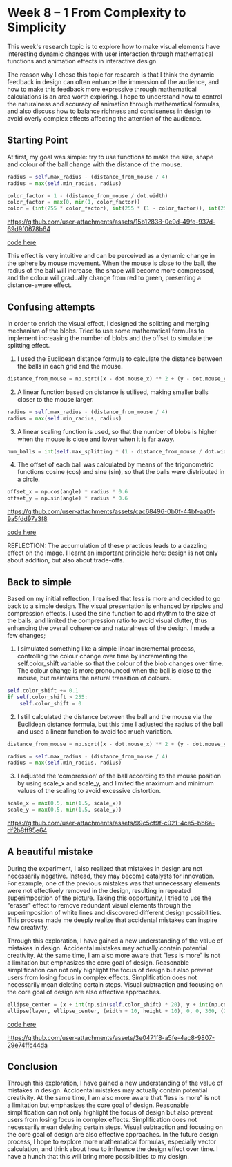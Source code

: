 # Week 8 – 1 From Complexity to Simplicity

This week's research topic is to explore how to make visual elements have interesting dynamic changes with user interaction through mathematical functions and animation effects in interactive design.

The reason why I chose this topic for research is that I think the dynamic feedback in design can often enhance the immersion of the audience, and how to make this feedback 
more expressive through mathematical calculations is an area worth exploring. I hope to understand how to control the naturalness and accuracy of animation through mathematical formulas, and also discuss how to balance richness and conciseness in design to avoid overly complex effects affecting the attention of the audience.

## Starting Point

At first, my goal was simple: try to use functions to make the size, shape and colour of the ball change with the distance of the mouse.

```python
radius = self.max_radius - (distance_from_mouse / 4)
radius = max(self.min_radius, radius)  

color_factor = 1 - (distance_from_mouse / dot.width)
color_factor = max(0, min(1, color_factor))  
color = (int(255 * color_factor), int(255 * (1 - color_factor)), int(255 * (color_factor ** 2)))
```



https://github.com/user-attachments/assets/15b12838-0e9d-49fe-937d-69d9f0678b64

[code here](https://github.com/RANRANsoup/STEM-Submission/blob/f856a04d3d20bdb7b514ebee24f7ade7b3e606bd/three/week8-lamp1.py) 

This effect is very intuitive and can be perceived as a dynamic change in the sphere by mouse movement. When the mouse is close to the ball, the radius of the ball will increase, the shape will become more compressed, and the colour will gradually change from red to green, presenting a distance-aware effect.

## Confusing attempts

In order to enrich the visual effect, I designed the splitting and merging mechanism of the blobs. Tried to use some mathematical formulas to implement increasing the number of blobs and the offset to simulate the splitting effect.

1. I used the Euclidean distance formula to calculate the distance between the balls in each grid and the mouse.

```python
distance_from_mouse = np.sqrt((x - dot.mouse_x) ** 2 + (y - dot.mouse_y) ** 2)

```
2. A linear function based on distance is utilised, making smaller balls closer to the mouse larger.

```python
radius = self.max_radius - (distance_from_mouse / 4)
radius = max(self.min_radius, radius)


```
3. A linear scaling function is used, so that the number of blobs is higher when the mouse is close and lower when it is far away.

```python
num_balls = int(self.max_splitting * (1 - distance_from_mouse / dot.width))

```
4. The offset of each ball was calculated by means of the trigonometric functions cosine (cos) and sine (sin), so that the balls were distributed in a circle.

```python
offset_x = np.cos(angle) * radius * 0.6
offset_y = np.sin(angle) * radius * 0.6

```

https://github.com/user-attachments/assets/cac68496-0b0f-44bf-aa0f-9a5fdd97a3f8

[code here](https://github.com/RANRANsoup/STEM-Submission/blob/63cd5d5c2d3068ee9ea8dbf9633391bf69193404/three/week8-lamp2.py)

REFLECTION: The accumulation of these practices leads to a dazzling effect on the image. I learnt an important principle here: design is not only about addition, but also about trade-offs.

## Back to simple

Based on my initial reflection, I realised that less is more and decided to go back to a simple design. The visual presentation is enhanced by ripples and compression effects. I used the sine function to add rhythm to the size of the balls, and limited the compression ratio to avoid visual clutter, thus enhancing the overall coherence and naturalness of the design. I made a few changes;

1. I simulated something like a simple linear incremental process, controlling the colour change over time by incrementing the self.color_shift variable so that the colour of the blob changes over time. The colour change is more pronounced when the ball is close to the mouse, but maintains the natural transition of colours.

```python
self.color_shift += 0.1
if self.color_shift > 255:
    self.color_shift = 0

```
2. I still calculated the distance between the ball and the mouse via the Euclidean distance formula, but this time I adjusted the radius of the ball and used a linear function to avoid too much variation.

```python
distance_from_mouse = np.sqrt((x - dot.mouse_x) ** 2 + (y - dot.mouse_y) ** 2)

radius = self.max_radius - (distance_from_mouse / 4)
radius = max(self.min_radius, radius)

```

3. I adjusted the ‘compression’ of the ball according to the mouse position by using scale_x and scale_y, and limited the maximum and minimum values of the scaling to avoid excessive distortion.

```python
scale_x = max(0.5, min(1.5, scale_x))
scale_y = max(0.5, min(1.5, scale_y))

```


https://github.com/user-attachments/assets/99c5cf9f-c021-4ce5-bb6a-df2b8ff95e64


## A beautiful mistake

During the experiment, I also realized that mistakes in design are not necessarily negative. Instead, they may become catalysts for innovation. For example, one of the previous mistakes was that unnecessary elements were not effectively removed in the design, resulting in repeated superimposition of the picture. Taking this opportunity, I tried to use the "eraser" effect to remove redundant visual elements through the superimposition of white lines and discovered different design possibilities. This process made me deeply realize that accidental mistakes can inspire new creativity.

Through this exploration, I have gained a new understanding of the value of mistakes in design. Accidental mistakes may actually contain potential creativity. At the same time, I am also more aware that "less is more" is not a limitation but emphasizes the core goal of design. Reasonable simplification can not only highlight the focus of design but also prevent users from losing focus in complex effects. Simplification does not necessarily mean deleting certain steps. Visual subtraction and focusing on the core goal of design are also effective approaches.

```python
ellipse_center = (x + int(np.sin(self.color_shift) * 20), y + int(np.cos(self.color_shift) * 20))
ellipse(layer, ellipse_center, (width + 10, height + 10), 0, 0, 360, (255, 255, 255), 1)

```

[code here](https://github.com/RANRANsoup/STEM-Submission/blob/a4323f4a765a2fcf81b3e1c246f0ebf56ca25ec1/three/week8-lamp3.py)

https://github.com/user-attachments/assets/3e0471f8-a5fe-4ac8-9807-29e74ffc44da

## Conclusion

Through this exploration, I have gained a new understanding of the value of mistakes in design. Accidental mistakes may actually contain potential creativity. At the same time, I am also more aware that "less is more" is not a limitation but emphasizes the core goal of design. Reasonable simplification can not only highlight the focus of design but also prevent users from losing focus in complex effects. Simplification does not necessarily mean deleting certain steps. Visual subtraction and focusing on the core goal of design are also effective approaches. In the future design process, I hope to explore more mathematical formulas, especially vector calculation, and think about how to influence the design effect over time. I have a hunch that this will bring more possibilities to my design.
